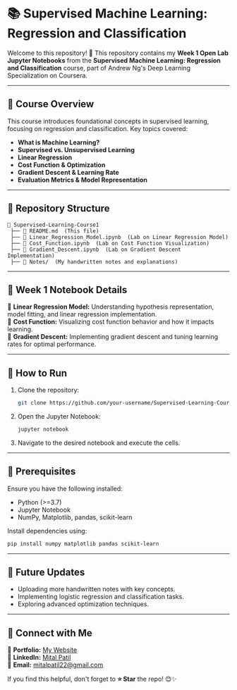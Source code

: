 # 📚 Supervised Machine Learning: Regression and Classification

Welcome to this repository! 🚀 This repository contains my **Week 1 Open Lab Jupyter Notebooks** from the **Supervised Machine Learning: Regression and Classification** course, part of Andrew Ng's Deep Learning Specialization on Coursera.

---

## 📌 Course Overview
This course introduces foundational concepts in supervised learning, focusing on regression and classification. Key topics covered:
- **What is Machine Learning?**
- **Supervised vs. Unsupervised Learning**
- **Linear Regression**
- **Cost Function & Optimization**
- **Gradient Descent & Learning Rate**
- **Evaluation Metrics & Model Representation**

---

## 📁 Repository Structure
```
📂 Supervised-Learning-Course1
 ├── 📜 README.md  (This file)
 ├── 📓 Linear_Regression_Model.ipynb  (Lab on Linear Regression Model)
 ├── 📓 Cost_Function.ipynb  (Lab on Cost Function Visualization)
 ├── 📓 Gradient_Descent.ipynb  (Lab on Gradient Descent Implementation)
 ├── 📓 Notes/  (My handwritten notes and explanations)
```

---

## 📜 Week 1 Notebook Details
🔹 **Linear Regression Model:** Understanding hypothesis representation, model fitting, and linear regression implementation.  
🔹 **Cost Function:** Visualizing cost function behavior and how it impacts learning.  
🔹 **Gradient Descent:** Implementing gradient descent and tuning learning rates for optimal performance.

---

## 🚀 How to Run
1. Clone the repository:
   ```bash
   git clone https://github.com/your-username/Supervised-Learning-Course1.git
   ```
2. Open the Jupyter Notebook:
   ```bash
   jupyter notebook
   ```
3. Navigate to the desired notebook and execute the cells.

---

## 📌 Prerequisites
Ensure you have the following installed:
- Python (>=3.7)
- Jupyter Notebook
- NumPy, Matplotlib, pandas, scikit-learn

Install dependencies using:
```bash
pip install numpy matplotlib pandas scikit-learn
```

---

## 🎯 Future Updates
- Uploading more handwritten notes with key concepts.
- Implementing logistic regression and classification tasks.
- Exploring advanced optimization techniques.

---

## 🤝 Connect with Me
🔗 **Portfolio:** [My Website](https://portfolio-mitalpatil.vercel.app/)  
💼 **LinkedIn:** [Mital Patil](https://www.linkedin.com/in/mitalpatil/)  
📧 **Email:** mitalpatil22@gmail.com

If you find this helpful, don't forget to **⭐ Star** the repo! 😊✨

